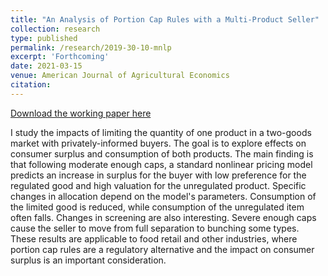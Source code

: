 ```yaml
---
title: "An Analysis of Portion Cap Rules with a Multi-Product Seller"
collection: research
type: published
permalink: /research/2019-30-10-mnlp
excerpt: 'Forthcoming'
date: 2021-03-15
venue: American Journal of Agricultural Economics
citation: 
---
```

[Download the working paper here](https://jgnunol.github.io/files/multicap.pdf)

I study the impacts of limiting the quantity of one product in a two-goods market with privately-informed buyers. The goal is to explore effects on consumer surplus and consumption of both products. The main finding is that following moderate enough caps, a standard nonlinear pricing model predicts an increase in surplus for the buyer with low preference for the regulated good and high valuation for the unregulated product. Specific changes in allocation depend on the model's parameters. Consumption of the limited good is reduced, while consumption of the unregulated item often falls.  Changes in screening are also interesting. Severe enough caps cause the seller to move from full separation to bunching some types. These results are applicable to food retail and other industries, where portion cap rules are a regulatory alternative and the impact on consumer surplus is an important consideration. 


